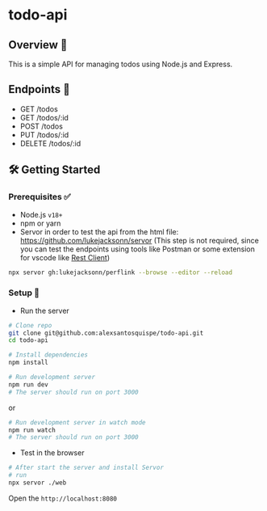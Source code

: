# todo-api

## Overview 📌

This is a simple API for managing todos using Node.js and Express.

## Endpoints 📝

- GET /todos
- GET /todos/:id
- POST /todos
- PUT /todos/:id
- DELETE /todos/:id

## 🛠 Getting Started

### Prerequisites ✅

- Node.js `v18+`
- npm or yarn
- Servor in order to test the api from the html file: https://github.com/lukejacksonn/servor
  (This step is not required, since you can test the endpoints using tools like Postman or some extension for vscode like [Rest Client](https://marketplace.visualstudio.com/items?itemName=humao.rest-client))

```bash
npx servor gh:lukejacksonn/perflink --browse --editor --reload
```

### Setup 🚀

- Run the server

```bash
# Clone repo
git clone git@github.com:alexsantosquispe/todo-api.git
cd todo-api
```

```bash
# Install dependencies
npm install
```

```bash
# Run development server
npm run dev
# The server should run on port 3000
```

or

```bash
# Run development server in watch mode
npm run watch
# The server should run on port 3000
```

- Test in the browser

```bash
# After start the server and install Servor
# run
npx servor ./web
```

Open the `http://localhost:8080`
